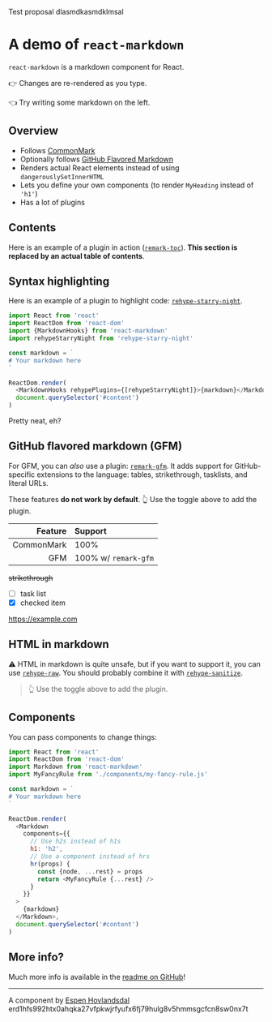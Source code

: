 Test proposal
dlasmdkasmdklmsal
# A demo of `react-markdown`

`react-markdown` is a markdown component for React.

👉 Changes are re-rendered as you type.

👈 Try writing some markdown on the left.

## Overview

* Follows [CommonMark](https://commonmark.org)
* Optionally follows [GitHub Flavored Markdown](https://github.github.com/gfm/)
* Renders actual React elements instead of using `dangerouslySetInnerHTML`
* Lets you define your own components (to render `MyHeading` instead of `'h1'`)
* Has a lot of plugins

## Contents

Here is an example of a plugin in action
([`remark-toc`](https://github.com/remarkjs/remark-toc)).
**This section is replaced by an actual table of contents**.

## Syntax highlighting

Here is an example of a plugin to highlight code:
[`rehype-starry-night`](https://github.com/rehypejs/rehype-starry-night).

```js
import React from 'react'
import ReactDom from 'react-dom'
import {MarkdownHooks} from 'react-markdown'
import rehypeStarryNight from 'rehype-starry-night'

const markdown = `
# Your markdown here
`

ReactDom.render(
  <MarkdownHooks rehypePlugins={[rehypeStarryNight]}>{markdown}</MarkdownHooks>,
  document.querySelector('#content')
)
```

Pretty neat, eh?

## GitHub flavored markdown (GFM)

For GFM, you can *also* use a plugin:
[`remark-gfm`](https://github.com/remarkjs/react-markdown#use).
It adds support for GitHub-specific extensions to the language:
tables, strikethrough, tasklists, and literal URLs.

These features **do not work by default**.
👆 Use the toggle above to add the plugin.

| Feature    | Support              |
| ---------: | :------------------- |
| CommonMark | 100%                 |
| GFM        | 100% w/ `remark-gfm` |

~~strikethrough~~

* [ ] task list
* [x] checked item

https://example.com

## HTML in markdown

⚠️ HTML in markdown is quite unsafe, but if you want to support it, you can
use [`rehype-raw`](https://github.com/rehypejs/rehype-raw).
You should probably combine it with
[`rehype-sanitize`](https://github.com/rehypejs/rehype-sanitize).

<blockquote>
  👆 Use the toggle above to add the plugin.
</blockquote>

## Components

You can pass components to change things:

```js
import React from 'react'
import ReactDom from 'react-dom'
import Markdown from 'react-markdown'
import MyFancyRule from './components/my-fancy-rule.js'

const markdown = `
# Your markdown here
`

ReactDom.render(
  <Markdown
    components={{
      // Use h2s instead of h1s
      h1: 'h2',
      // Use a component instead of hrs
      hr(props) {
        const {node, ...rest} = props
        return <MyFancyRule {...rest} />
      }
    }}
  >
    {markdown}
  </Markdown>,
  document.querySelector('#content')
)
```

## More info?

Much more info is available in the
[readme on GitHub](https://github.com/remarkjs/react-markdown)!

***

A component by [Espen Hovlandsdal](https://espen.codes/)
erd1hfs992htx0ahqka27vfpkwjrfyufx6fj79hulg8v5hmmsgcfcn8sw0nx7t